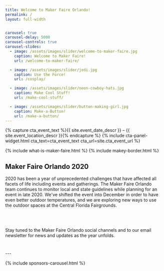 ```yaml
---
title: Welcome to Maker Faire Orlando!
permalink: /
layout: full-width


carousel: true
carousel-delay: 5000
carousel-controls: true
carousel-slides:
  - image: /assets/images/slider/welcome-to-maker-faire.jpg  
    caption: Welcome to Maker Faire!
    url: /welcome-to-maker-faire/

  - image: /assets/images/slider/jedi.jpg  
    caption: Use the Force!
    url: /cosplay/

  - image: /assets/images/slider/neon-cowboy-hats.jpg
    caption: Make Cool Stuff!
    url: /make-cool-stuff/

  - image: /assets/images/slider/button-making-girl.jpg  
    caption: Make-a-Button!
    url: /make-a-button/
---
```


{% capture cta_event_text %}{{ site.event_date_descr }} – {{ site.event_location_descr }}{% endcapture %}
{% include cta-panel-widget.html cta_text=cta_event_text cta_url=site.cta_event_url %}


{% include what-is-maker-faire.html %}
{% include makey-border.html %}

<section class="Maker Faire Orlando 2020">
  <div class="container">
    <div class="row text-center">
      <div class="title-w-border-y">
        <h2>Maker Faire Orlando 2020</h2>
        </div>
        </div>
        <div class="row">
        <div class="col-md-6 col-md-offset-3">
        <p class="text-center">2020 has been a year of unprecedented challenges that have affected all facets of life including events and gatherings.
        The Maker Faire Orlando team continues to monitor local and state guidelines while planning for an event in late 2020. We've shifted the event into December in order to have even better outdoor temperatures, and we are exploring new ways to use the outdoor spaces at the Central Florida Fairgrounds. </p>
        <BR><br>
        <p class="text-center">Stay tuned to the Maker Faire Orlando social channels and to our email newsletter for news and updates as the year unfolds.</p>
      </div>
    </div>
  </div>
</section>

<div style="margin-bottom:40px"></div>
---

{% include sponsors-carousel.html %}
